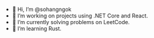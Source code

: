 - 👋 Hi, I’m @sohangngok
- 👀 I’m working on projects using .NET Core and React.
- 🌱 I’m currently solving problems on LeetCode.
- 💞️ I’m learning Rust.

<!---
sohangngok/sohangngok is a ✨ special ✨ repository because its `README.md` (this file) appears on your GitHub profile.
You can click the Preview link to take a look at your changes.
--->
